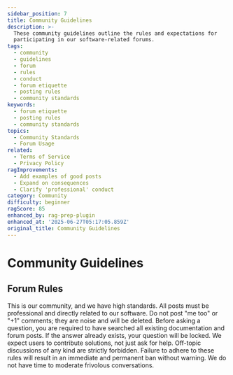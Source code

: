 ```yaml
---
sidebar_position: 7
title: Community Guidelines
description: >-
  These community guidelines outline the rules and expectations for
  participating in our software-related forums.
tags:
  - community
  - guidelines
  - forum
  - rules
  - conduct
  - forum etiquette
  - posting rules
  - community standards
keywords:
  - forum etiquette
  - posting rules
  - community standards
topics:
  - Community Standards
  - Forum Usage
related:
  - Terms of Service
  - Privacy Policy
ragImprovements:
  - Add examples of good posts
  - Expand on consequences
  - Clarify 'professional' conduct
category: Community
difficulty: beginner
ragScore: 85
enhanced_by: rag-prep-plugin
enhanced_at: '2025-06-27T05:17:05.859Z'
original_title: Community Guidelines
---
```


# Community Guidelines

## Forum Rules

This is our community, and we have high standards. All posts must be professional and directly related to our software. Do not post "me too" or "+1" comments; they are noise and will be deleted. Before asking a question, you are required to have searched all existing documentation and forum posts. If the answer already exists, your question will be locked. We expect users to contribute solutions, not just ask for help. Off-topic discussions of any kind are strictly forbidden. Failure to adhere to these rules will result in an immediate and permanent ban without warning. We do not have time to moderate frivolous conversations.

